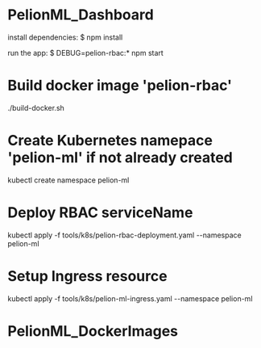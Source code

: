 # PelionML_Dashboard

   install dependencies:
     $ npm install

   run the app:
     $ DEBUG=pelion-rbac:* npm start


# Build docker image 'pelion-rbac'
./build-docker.sh

# Create Kubernetes namepace 'pelion-ml' if not already created
kubectl create namespace pelion-ml

# Deploy RBAC serviceName
kubectl apply -f tools/k8s/pelion-rbac-deployment.yaml --namespace pelion-ml

# Setup Ingress resource
kubectl apply -f tools/k8s/pelion-ml-ingress.yaml --namespace pelion-ml
# PelionML_DockerImages
